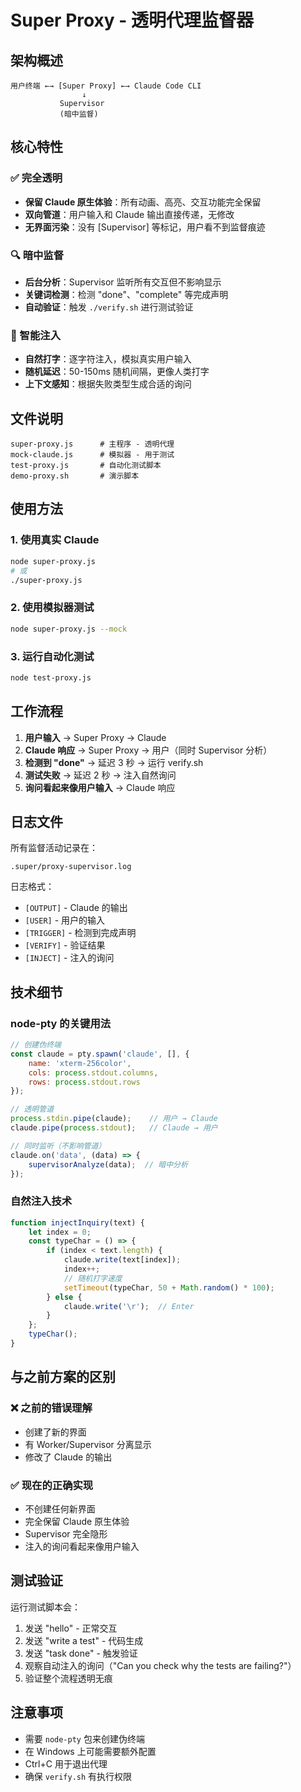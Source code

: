# Super Proxy - 透明代理监督器

## 架构概述

```
用户终端 ←→ [Super Proxy] ←→ Claude Code CLI
                ↓
           Supervisor
           (暗中监督)
```

## 核心特性

### ✅ 完全透明
- **保留 Claude 原生体验**：所有动画、高亮、交互功能完全保留
- **双向管道**：用户输入和 Claude 输出直接传递，无修改
- **无界面污染**：没有 [Supervisor] 等标记，用户看不到监督痕迹

### 🔍 暗中监督
- **后台分析**：Supervisor 监听所有交互但不影响显示
- **关键词检测**：检测 "done"、"complete" 等完成声明
- **自动验证**：触发 `./verify.sh` 进行测试验证

### 💉 智能注入
- **自然打字**：逐字符注入，模拟真实用户输入
- **随机延迟**：50-150ms 随机间隔，更像人类打字
- **上下文感知**：根据失败类型生成合适的询问

## 文件说明

```
super-proxy.js      # 主程序 - 透明代理
mock-claude.js      # 模拟器 - 用于测试
test-proxy.js       # 自动化测试脚本
demo-proxy.sh       # 演示脚本
```

## 使用方法

### 1. 使用真实 Claude
```bash
node super-proxy.js
# 或
./super-proxy.js
```

### 2. 使用模拟器测试
```bash
node super-proxy.js --mock
```

### 3. 运行自动化测试
```bash
node test-proxy.js
```

## 工作流程

1. **用户输入** → Super Proxy → Claude
2. **Claude 响应** → Super Proxy → 用户（同时 Supervisor 分析）
3. **检测到 "done"** → 延迟 3 秒 → 运行 verify.sh
4. **测试失败** → 延迟 2 秒 → 注入自然询问
5. **询问看起来像用户输入** → Claude 响应

## 日志文件

所有监督活动记录在：
```
.super/proxy-supervisor.log
```

日志格式：
- `[OUTPUT]` - Claude 的输出
- `[USER]` - 用户的输入
- `[TRIGGER]` - 检测到完成声明
- `[VERIFY]` - 验证结果
- `[INJECT]` - 注入的询问

## 技术细节

### node-pty 的关键用法
```javascript
// 创建伪终端
const claude = pty.spawn('claude', [], {
    name: 'xterm-256color',
    cols: process.stdout.columns,
    rows: process.stdout.rows
});

// 透明管道
process.stdin.pipe(claude);    // 用户 → Claude
claude.pipe(process.stdout);   // Claude → 用户

// 同时监听（不影响管道）
claude.on('data', (data) => {
    supervisorAnalyze(data);  // 暗中分析
});
```

### 自然注入技术
```javascript
function injectInquiry(text) {
    let index = 0;
    const typeChar = () => {
        if (index < text.length) {
            claude.write(text[index]);
            index++;
            // 随机打字速度
            setTimeout(typeChar, 50 + Math.random() * 100);
        } else {
            claude.write('\r');  // Enter
        }
    };
    typeChar();
}
```

## 与之前方案的区别

### ❌ 之前的错误理解
- 创建了新的界面
- 有 Worker/Supervisor 分离显示
- 修改了 Claude 的输出

### ✅ 现在的正确实现
- 不创建任何新界面
- 完全保留 Claude 原生体验
- Supervisor 完全隐形
- 注入的询问看起来像用户输入

## 测试验证

运行测试脚本会：
1. 发送 "hello" - 正常交互
2. 发送 "write a test" - 代码生成
3. 发送 "task done" - 触发验证
4. 观察自动注入的询问（"Can you check why the tests are failing?"）
5. 验证整个流程透明无痕

## 注意事项

- 需要 `node-pty` 包来创建伪终端
- 在 Windows 上可能需要额外配置
- Ctrl+C 用于退出代理
- 确保 `verify.sh` 有执行权限